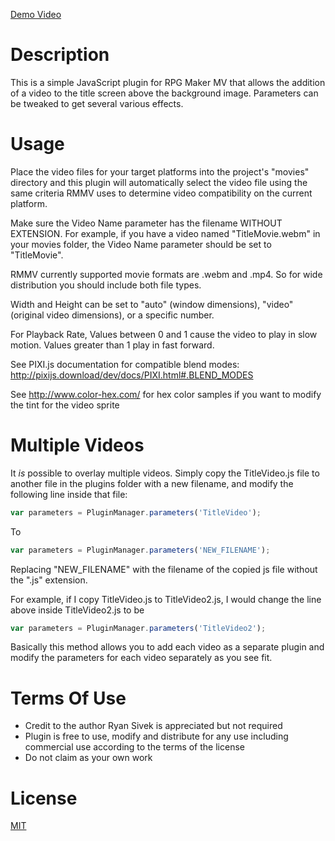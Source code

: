 [Demo Video](https://youtu.be/erakOU2w_CY)

# Description

This is a simple JavaScript plugin for RPG Maker MV that allows the 
addition of a video to the title screen above the background image. 
Parameters can be tweaked to get several various effects.

# Usage
Place the video files for your target platforms into the project's
"movies" directory and this plugin will automatically select the video 
file using the same criteria RMMV uses to determine video compatibility 
on the current platform.

Make sure the Video Name parameter has the filename WITHOUT EXTENSION. For
example, if you have a video named "TitleMovie.webm" in your movies folder,
the Video Name parameter should be set to "TitleMovie".

RMMV currently supported movie formats are .webm and .mp4. So for wide
distribution you should include both file types.

Width and Height can be set to "auto" (window dimensions), "video" 
(original video dimensions), or a specific number.

For Playback Rate, Values between 0 and 1 cause the video to play in 
slow motion. Values greater than 1 play in fast forward.

See PIXI.js documentation for compatible blend modes:
http://pixijs.download/dev/docs/PIXI.html#.BLEND_MODES

See http://www.color-hex.com/ for hex color samples if you want to
modify the tint for the video sprite

# Multiple Videos
It *is* possible to overlay multiple videos. Simply copy the TitleVideo.js
file to another file in the plugins folder with a new filename, and modify 
the following line inside that file:

```js
var parameters = PluginManager.parameters('TitleVideo');
```
To
```js
var parameters = PluginManager.parameters('NEW_FILENAME');
```
Replacing "NEW_FILENAME" with the filename of the copied js file without 
the ".js" extension.

For example, if I copy TitleVideo.js to TitleVideo2.js, I would change
the line above inside TitleVideo2.js to be
```js
var parameters = PluginManager.parameters('TitleVideo2');
```

Basically this method allows you to add each video as a separate plugin and 
modify the parameters for each video separately as you see fit.

# Terms Of Use

- Credit to the author Ryan Sivek is appreciated but not required
- Plugin is free to use, modify and distribute for any use including commercial use according to the terms of the license
- Do not claim as your own work

# License

[MIT](https://opensource.org/licenses/MIT)





